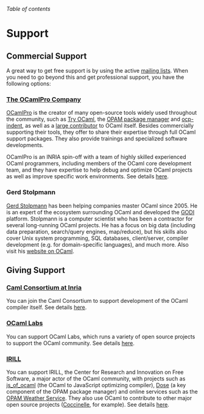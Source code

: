 <!-- ((! set title Support !)) ((! set community !)) -->

*Table of contents*

# Support

## Commercial Support
A great way to get free support is by using the active [mailing
lists](mailing_lists.html). When you need to go beyond this and get
professional support, you have the following options:

### [The OCamlPro Company](http://www.ocamlpro.com/)

[OCamlPro](http://www.ocamlpro.com/) is the creator of many open-source tools
widely used throughout the community, such as
[Try OCaml](http://try.ocamlpro.com/), the
[OPAM package manager](http://opam.ocamlpro.com/) and
[ocp-indent](http://www.typerex.org/ocp-indent.html), as well as a
[large contributor](http://www.ocamlpro.com/blog/2012/08/20/ocamlpro-and-4.00.0.html)
to OCaml itself. Besides commercially supporting their tools, they offer to
share their expertise through
full OCaml support packages.
They also provide trainings and specialized software developments.

OCamlPro is an INRIA spin-off with a team of highly skilled experienced OCaml
programmers, including members of the OCaml core development team, and they have
expertise to help debug and optimize OCaml projects as well as improve specific
work environments. See details [here](http://www.ocamlpro.com/).

### Gerd Stolpmann
[Gerd Stolpmann](http://www.gerd-stolpmann.de/buero/work_ocaml_search.html.en)
has been helping companies master OCaml since 2005. He is
an expert of the ecosystem surrounding OCaml and developed the
[GODI](http://godi.camlcity.org/godi/) platform. Stolpmann is a computer
scientist who has been a contractor for several long-running OCaml
projects. He has a focus on big data (including data preparation,
search/query engines, map/reduce), but his skills also cover Unix system
programming, SQL databases, client/server, compiler development (e.g.
for domain-specific languages), and much more. Also visit his [website
on OCaml](http://camlcity.org).

## Giving Support

### [Caml Consortium at Inria](/consortium/)
You can join the Caml Consortium to support development of the OCaml
compiler itself. See details [here](/consortium/).

### [OCaml Labs](/ocamllabs/)
You can support OCaml Labs, which runs a variety of open source
projects to support the OCaml community. See details
[here](/ocamllabs/).

### [IRILL](http://www.irill.org/)
You can support IRILL, the Center
for Research and Innovation on Free Software, a major actor of the
OCaml community, with projects such as
[js_of_ocaml](http://ocsigen.org/js_of_ocaml/) (the
OCaml to JavaScript optimizing compiler),
[Dose](https://gforge.inria.fr/projects/dose/) (a key component of the
OPAM package manager) and online services such as the [OPAM Weather
Service](http://ows.irill.org/latest/today/). They also use OCaml
to contribute to other major open source projects
([Coccinelle](http://coccinelle.lip6.fr/), for example). 
See details [here](http://www.irill.org/).
